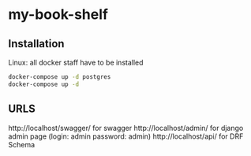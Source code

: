 # my-book-shelf

## Installation

Linux:
all docker staff have to be installed

```sh
docker-compose up -d postgres
docker-compose up -d
```
## URLS

http://localhost/swagger/ for swagger
http://localhost/admin/ for django admin page (login: admin password: admin)
http://localhost/api/ for DRF Schema
